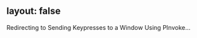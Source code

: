 layout: false
---
<!DOCTYPE html>
<html>
	<head>
		<title>Redirecting to Sending Keypresses to a Window Using PInvoke</title>
  		<link rel="canonical" href="http://improve.dk/sending-keypresses-to-a-window/"/>
		<meta http-equiv="content-type" content="text/html; charset=utf-8" />
		<meta http-equiv="refresh" content="0;url=http://improve.dk/sending-keypresses-to-a-window/" />
	</head>
	<body>
		Redirecting to Sending Keypresses to a Window Using PInvoke...
	</body>
</html>